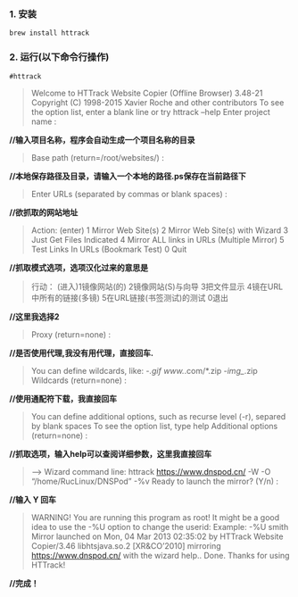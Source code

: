 ### 1. 安装

```
brew install httrack
```

### 2. 运行(以下命令行操作)

```
#httrack
```

> Welcome to HTTrack Website Copier (Offline Browser) 3.48-21
> Copyright (C) 1998-2015 Xavier Roche and other contributors
> To see the option list, enter a blank line or try httrack –help
> Enter project name :

**//输入项目名称，程序会自动生成一个项目名称的目录**

> Base path (return=/root/websites/) :

**//本地保存路径及目录，请输入一个本地的路径.ps保存在当前路径下**

> Enter URLs (separated by commas or blank spaces) :

**//欲抓取的网站地址**

> Action:
> (enter) 1 Mirror Web Site(s)
> 2 Mirror Web Site(s) with Wizard
> 3 Just Get Files Indicated
> 4 Mirror ALL links in URLs (Multiple Mirror)
> 5 Test Links In URLs (Bookmark Test)
> 0 Quit

**//抓取模式选项，选项汉化过来的意思是**

> 行动：
> (进入)1镜像网站(的) 
> 2镜像网站(S)与向导 
> 3把文件显示
> 4镜在URL中所有的链接(多镜)
> 5在URL链接(书签测试)的测试
> 0退出

**//这里我选择2**

> Proxy (return=none) :

**//是否使用代理,我没有用代理，直接回车.**

> You can define wildcards, like: -*.gif www.*.com/*.zip -*img_*.zip
> Wildcards (return=none) :

**//使用通配符下载，我直接回车**

> You can define additional options, such as recurse level (-r), separed by blank spaces
> To see the option list, type help
> Additional options (return=none) :

**//抓取选项，输入help可以查阅详细参数，这里我直接回车**

> —> Wizard command line: httrack https://www.dnspod.cn/ -W -O “/home/RucLinux/DNSPod” -%v
> Ready to launch the mirror? (Y/n) :

**//输入 Y 回车**

> WARNING! You are running this program as root!
> It might be a good idea to use the -%U option to change the userid:
> Example: -%U smith
> Mirror launched on Mon, 04 Mar 2013 02:35:02 by HTTrack Website Copier/3.46 libhtsjava.so.2 [XR&CO’2010]
> mirroring https://www.dnspod.cn/ with the wizard help..
> Done.
> Thanks for using HTTrack!

**//完成！**